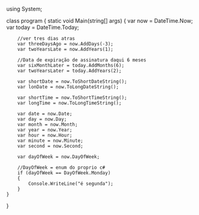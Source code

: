 
using System;

class program
{
    static void Main(string[] args)
    {
        var now = DateTime.Now;
        var today = DateTime.Today;

        //ver tres dias atras
        var threeDaysAgo = now.AddDays(-3);      
        var twoYearsLate = now.AddYears(1);

        //Data de expiração de assinatura daqui 6 meses
        var sixMonthLater = today.AddMonths(6);
        var twoYearsLater = today.AddYears(2);

        var shortDate = now.ToShortDateString();
        var lonDate = now.ToLongDateString();

        var shortTime = now.ToShortTimeString();
        var longTime = now.ToLongTimeString();

        var date = now.Date;
        var day = now.Day;
        var month = now.Month;
        var year = now.Year;
        var hour = now.Hour;
        var minute = now.Minute;
        var second = now.Second;

        var dayOfWeek = now.DayOfWeek;

        //DayOfWeek = enum do proprio c#
        if (dayOfWeek == DayOfWeek.Monday)
        {
            Console.WriteLine("é segunda");
        }
    }
}

